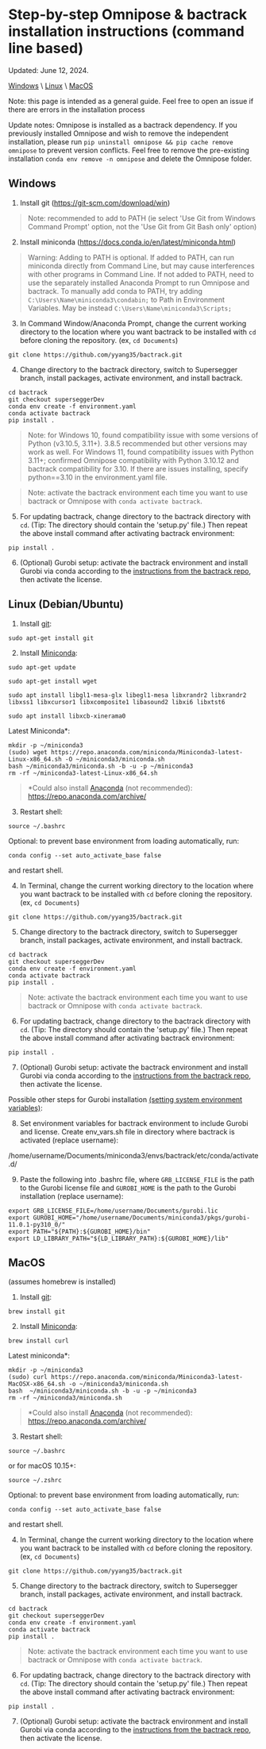 # Step-by-step Omnipose & bactrack installation instructions (command line based)
 
 Updated: June 12, 2024.

 [Windows](../../bactrackdev/docs/install_bactrack.md#windows) \ [Linux](../../bactrackdev/docs/install_bactrack.md#linux-debianubuntu) \ [MacOS](../../bactrackdev/docs/install_bactrack.md#macos)

 Note: this page is intended as a general guide. Feel free to open an issue if there are errors in the installation process

 Update notes: Omnipose is installed as a bactrack dependency. If you previously installed Omnipose and wish to remove the independent installation, please run `pip uninstall omnipose && pip cache remove omnipose` to prevent version conflicts. Feel free to remove the pre-existing installation `conda env remove -n omnipose` and delete the Omnipose folder.

## Windows

1. Install git (https://git-scm.com/download/win)

> Note: recommended to add to PATH (ie select 'Use Git from Windows Command Prompt' option, not the 'Use Git from Git Bash only' option)

2. Install miniconda (https://docs.conda.io/en/latest/miniconda.html)

> Warning: Adding to PATH is optional. If added to PATH, can run miniconda directly from Command Line, but may cause interferences with other programs in Command Line. If not added to PATH, need to use the separately installed Anaconda Prompt to run Omnipose and bactrack. To manually add conda to PATH, try adding `C:\Users\Name\miniconda3\condabin;` to Path in Environment Variables. May be instead `C:\Users\Name\miniconda3\Scripts;` 

3. In Command Window/Anaconda Prompt, change the current working directory to the location where you want bactrack to be installed with `cd` before cloning the repository. (ex, `cd Documents`)

```
git clone https://github.com/yyang35/bactrack.git
```

4. Change directory to the bactrack directory, switch to Supersegger branch, install packages, activate environment, and install bactrack.

```
cd bactrack
git checkout superseggerDev
conda env create -f environment.yaml
conda activate bactrack
pip install .
```

> Note: for Windows 10, found compatibility issue with some versions of Python (v3.10.5, 3.11+). 3.8.5 recommended but other versions may work as well.
> For Windows 11, found compatibility issues with Python 3.11+; confirmed Omnipose compatibility with Python 3.10.12 and bactrack compatibility for 3.10. If there are issues installing, specify python==3.10 in the environment.yaml file.


> Note: activate the bactrack environment each time you want to use bactrack or Omnipose with `conda activate bactrack`.

5. For updating bactrack, change directory to the bactrack directory with `cd`. (Tip: The directory should contain the 'setup.py' file.) Then repeat the above install command after activating bactrack environment:

```
pip install .
```

6. (Optional) Gurobi setup: activate the bactrack environment and install Gurobi via conda according to the [instructions from the bactrack repo](https://github.com/yyang35/bactrack/blob/main/doc/AdanceSetup.md#install-gurobi-using-conda), then activate the license.


## Linux (Debian/Ubuntu)

1.  Install [git](https://git-scm.com/download/linux): 
```
sudo apt-get install git
```

2. Install [Miniconda](https://docs.conda.io/en/main/miniconda.html):
```
sudo apt-get update
```

```
sudo apt-get install wget
```

```
sudo apt install libgl1-mesa-glx libegl1-mesa libxrandr2 libxrandr2 libxss1 libxcursor1 libxcomposite1 libasound2 libxi6 libxtst6
```

```
sudo apt install libxcb-xinerama0
```


   Latest Miniconda*:
```
mkdir -p ~/miniconda3
(sudo) wget https://repo.anaconda.com/miniconda/Miniconda3-latest-Linux-x86_64.sh -O ~/miniconda3/miniconda.sh
bash ~/miniconda3/miniconda.sh -b -u -p ~/miniconda3
rm -rf ~/miniconda3-latest-Linux-x86_64.sh
```

>*Could also install [Anaconda](https://www.anaconda.com/products/distributionhttps://www.anaconda.com/products/distribution) (not recommended): https://repo.anaconda.com/archive/


3. Restart shell:
```
source ~/.bashrc
```

   Optional: to prevent base environment from loading automatically, run:
```
conda config --set auto_activate_base false
```
   and restart shell.


4. In Terminal, change the current working directory to the location where you want bactrack to be installed with `cd` before cloning the repository. (ex, `cd Documents`)

```
git clone https://github.com/yyang35/bactrack.git
```

5. Change directory to the bactrack directory, switch to Supersegger branch, install packages, activate environment, and install bactrack.

```
cd bactrack
git checkout superseggerDev
conda env create -f environment.yaml
conda activate bactrack
pip install .
```

> Note: activate the bactrack environment each time you want to use bactrack or Omnipose with `conda activate bactrack`.

6. For updating bactrack, change directory to the bactrack directory with `cd`. (Tip: The directory should contain the 'setup.py' file.) Then repeat the above install command after activating bactrack environment:

```
pip install .
```

7. (Optional) Gurobi setup: activate the bactrack environment and install Gurobi via conda according to the [instructions from the bactrack repo](https://github.com/yyang35/bactrack/blob/main/doc/AdanceSetup.md#install-gurobi-using-conda), then activate the license.

Possible other steps for Gurobi installation [(setting system environment variables)](https://support.gurobi.com/hc/en-us/articles/13443862111761-How-do-I-set-system-environment-variables-for-Gurobi):

8. Set environment variables for bactrack environment to include Gurobi and license. Create env_vars.sh file in directory where bactrack is activated (replace username):

/home/username/Documents/miniconda3/envs/bactrack/etc/conda/activate.d/

9. Paste the following into .bashrc file, where `GRB_LICENSE_FILE` is the path to the Gurobi license file and `GUROBI_HOME` is the path to the Gurobi installation (replace username): 
```
export GRB_LICENSE_FILE=/home/username/Documents/gurobi.lic 
export GUROBI_HOME="/home/username/Documents/miniconda3/pkgs/gurobi-11.0.1-py310_0/"
export PATH="${PATH}:${GUROBI_HOME}/bin"
export LD_LIBRARY_PATH="${LD_LIBRARY_PATH}:${GUROBI_HOME}/lib"
```


## MacOS 

(assumes homebrew is installed)

1.  Install [git](https://git-scm.com/download/mac): 
```
brew install git
```

2. Install [Miniconda](https://docs.conda.io/en/main/miniconda.html):
```
brew install curl
```

   Latest miniconda*:
```
mkdir -p ~/miniconda3
(sudo) curl https://repo.anaconda.com/miniconda/Miniconda3-latest-MacOSX-x86_64.sh -o ~/miniconda3/miniconda.sh
bash  ~/miniconda3/miniconda.sh -b -u -p ~/miniconda3
rm -rf ~/miniconda3/miniconda.sh
```
>*Could also install [Anaconda](https://www.anaconda.com/products/distributionhttps://www.anaconda.com/products/distribution) (not recommended): https://repo.anaconda.com/archive/

3. Restart shell:
```
source ~/.bashrc
```
   or for macOS 10.15+:
```
source ~/.zshrc
```

   Optional: to prevent base environment from loading automatically, run:
```
conda config --set auto_activate_base false
```
   and restart shell.


4. In Terminal, change the current working directory to the location where you want bactrack to be installed with `cd` before cloning the repository. (ex, `cd Documents`)

```
git clone https://github.com/yyang35/bactrack.git
```

5. Change directory to the bactrack directory, switch to Supersegger branch, install packages, activate environment, and install bactrack.

```
cd bactrack
git checkout superseggerDev
conda env create -f environment.yaml
conda activate bactrack
pip install .
```

> Note: activate the bactrack environment each time you want to use bactrack or Omnipose with `conda activate bactrack`.

6. For updating bactrack, change directory to the bactrack directory with `cd`. (Tip: The directory should contain the 'setup.py' file.) Then repeat the above install command after activating bactrack environment:

```
pip install .
```

7. (Optional) Gurobi setup: activate the bactrack environment and install Gurobi via conda according to the [instructions from the bactrack repo](https://github.com/yyang35/bactrack/blob/main/doc/AdanceSetup.md#install-gurobi-using-conda), then activate the license.














